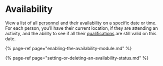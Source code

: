 # Availability

View a list of all [personnel](../untitled/) and their availability on a specific date or time. For each person, you’ll have their current location, if they are attending an activity, and the ability to see if all their [qualifications](../qualifications/) are still valid on this date.

{% page-ref page="enabling-the-availability-module.md" %}

{% page-ref page="setting-or-deleting-an-availability-status.md" %}





